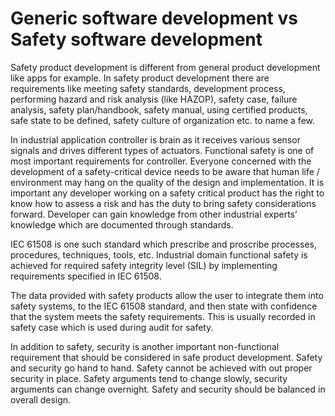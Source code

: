 # Generic software development vs Safety software development

Safety product development is different from general product development like apps for example. In safety product development there are requirements
like meeting safety standards, development process, performing hazard and risk analysis (like HAZOP), safety case, failure analysis, safety plan/handbook,
safety manual, using certified products, safe state to be defined, safety culture of organization etc. to name a few.

In industrial application controller is brain as it receives various sensor signals and drives different types of actuators. Functional safety is one of
most important requirements for controller. Everyone concerned with the development of a safety-critical device needs to be aware that human life / environment
may hang on the quality of the design and implementation.  It is important any developer working on a safety critical product has the right to know how to
assess a risk and has the duty to bring safety considerations forward. Developer can gain knowledge from other industrial experts’ knowledge which are
documented through standards.

IEC 61508 is one such standard which prescribe and proscribe processes, procedures, techniques, tools, etc.  Industrial domain functional safety is achieved 
for required safety integrity level (SIL) by implementing requirements specified in IEC 61508.

The data provided with safety products allow the user to integrate them into safety systems, to the IEC 61508 standard, and then state with confidence
that the system meets the safety requirements. This is usually recorded in safety case which is used during audit for safety.

In addition to safety, security is another important non-functional requirement that should be considered in safe product development.
Safety and security go hand to hand. Safety cannot be achieved with out proper security in place. Safety arguments tend to change slowly, 
security arguments can change overnight. Safety and security should be balanced in overall design.  

 
